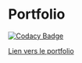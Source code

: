 # Portfolio
[![Codacy Badge](https://api.codacy.com/project/badge/grade/8728b69a179a4980bdeeebb2e41da569)](https://www.codacy.com/app/konstantin-sidorenko/Portfolio)

[Lien vers le portfolio](https://konstantin-sidorenko.fr)

